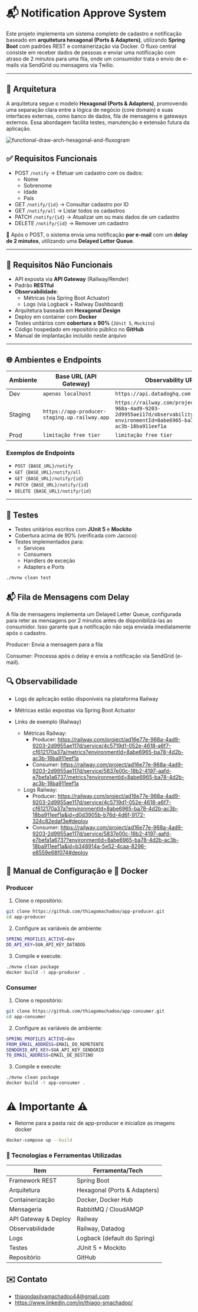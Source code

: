 # 📬 Notification Approve System

Este projeto implementa um sistema completo de cadastro e notificação baseado em **arquitetura hexagonal (Ports & Adapters)**, utilizando **Spring Boot** com padrões REST e containerização via Docker. O fluxo central consiste em receber dados de pessoas e enviar uma notificação com atraso de 2 minutos para uma fila, onde um consumidor trata o envio de e-mails via SendGrid ou mensagens via Twilio.

---

## 🧱 Arquitetura

A arquitetura segue o modelo **Hexagonal (Ports & Adapters)**, promovendo uma separação clara entre a lógica de negócio (core domain) e suas interfaces externas, como banco de dados, fila de mensagens e gateways externos. Essa abordagem facilita testes, manutenção e extensão futura da aplicação.

![functional-draw-arch-hexagonal-and-fluxogram](https://github.com/user-attachments/assets/2fedef02-fdc9-48c7-aa57-8d076c838104)


## ✅ Requisitos Funcionais

- POST `/notify` → Efetuar um cadastro com os dados:
  - Nome
  - Sobrenome
  - Idade
  - País
- GET `/notify/{id}` → Consultar cadastro por ID
- GET `/notify/all` → Listar todos os cadastros
- PATCH `/notify/{id}` → Atualizar um ou mais dados de um cadastro
- DELETE `/notify/{id}` → Remover um cadastro

🔁 Após o POST, o sistema envia uma notificação **por e-mail** com um **delay de 2 minutos**, utilizando uma **Delayed Letter Queue**.

---

## 📡 Requisitos Não Funcionais

- API exposta via **API Gateway** (Railway/Render)
- Padrão **RESTful**
- **Observabilidade**:
  - Métricas (via Spring Boot Actuator)
  - Logs (via Logback + Railway Dashboard)
- Arquitetura baseada em **Hexagonal Design**
- Deploy em container com **Docker**
- Testes unitários com **cobertura ≥ 90%** (`JUnit 5`, `Mockito`)
- Código hospedado em repositório público no **GitHub**
- Manual de implantação incluído neste arquivo

---

## 🌐 Ambientes e Endpoints

| Ambiente  | Base URL (API Gateway)                                | Observability URL                                                                                                                   |
|-----------|-------------------------------------------------------|-------------------------------------------------------------------------------------------------------------------------------------|
| Dev       | `apenas localhost`                                    | `https://api.datadoghq.com`                                                                                                         |
| Staging   | `https://app-producer-staging.up.railway.app`         | `https://railway.com/project/ad16e77e-968a-4ad9-9203-2d9955ae117d/observability?environmentId=8abe6965-ba78-4d2b-ac3b-18ba911eef1a` |
| Prod      | `limitação free tier`                                 | `limitação free tier`                                                                                                                                 |

### Exemplos de Endpoints

- `POST {BASE_URL}/notify`
- `GET {BASE_URL}/notify/all`
- `GET {BASE_URL}/notify/{id}`
- `PATCH {BASE_URL}/notify/{id}`
- `DELETE {BASE_URL}/notify/{id}`

---

## 🧪 Testes

- Testes unitários escritos com **JUnit 5** e **Mockito**
- Cobertura acima de 90% (verificada com Jacoco)
- Testes implementados para:
  - Services
  - Consumers
  - Handlers de exceção
  - Adapters e Ports

```bash
./mvnw clean test
```

## 📬 Fila de Mensagens com Delay
A fila de mensagens implementa um Delayed Letter Queue, configurada para reter as mensagens por 2 minutos antes de disponibilizá-las ao consumidor. Isso garante que a notificação não seja enviada imediatamente após o cadastro.

Producer: Envia a mensagem para a fila

Consumer: Processa após o delay e envia a notificação via SendGrid (e-mail).

## 🔍 Observabilidade

- Logs de aplicação estão disponíveis na plataforma Railway

- Métricas estão expostas via Spring Boot Actuator

- Links de exemplo (Railway)

  - Métricas Railway:
    - Producer: https://railway.com/project/ad16e77e-968a-4ad9-9203-2d9955ae117d/service/4c5719d1-052e-4618-a6f7-cf612170a37a/metrics?environmentId=8abe6965-ba78-4d2b-ac3b-18ba911eef1a
    - Consumer: https://railway.com/project/ad16e77e-968a-4ad9-9203-2d9955ae117d/service/5837e00c-18b2-4197-aafd-e7befa1a6737/metrics?environmentId=8abe6965-ba78-4d2b-ac3b-18ba911eef1a 
  - Logs Railway:
    - Producer: https://railway.com/project/ad16e77e-968a-4ad9-9203-2d9955ae117d/service/4c5719d1-052e-4618-a6f7-cf612170a37a?environmentId=8abe6965-ba78-4d2b-ac3b-18ba911eef1a&id=d0d3905b-b76d-4d6f-9172-324c82edaf3e#deploy
    - Consumer: https://railway.com/project/ad16e77e-968a-4ad9-9203-2d9955ae117d/service/5837e00c-18b2-4197-aafd-e7befa1a6737?environmentId=8abe6965-ba78-4d2b-ac3b-18ba911eef1a&id=b348914a-5e52-4caa-8296-e8559e68f074#deploy

## 🚀 Manual de Configuração e 🐳 Docker
### Producer
1. Clone o repositório:
```bash
git clone https://github.com/thiagomachadoo/app-producer.git
cd app-producer
```
2. Configure as variáveis de ambiente:
```bash
SPRING_PROFILES_ACTIVE=dev
DD_API_KEY=SUA_API_KEY_DATADOG
```
3. Compile e execute:
```bash
./mvnw clean package
docker build -t app-producer .
```
### Consumer
1. Clone o repositório:
```bash
git clone https://github.com/thiagomachadoo/app-consumer.git
cd app-consumer
```
2. Configure as variáveis de ambiente:
```bash
SPRING_PROFILES_ACTIVE=dev
FROM_EMAIL_ADDRESS=EMAIL_DO_REMETENTE
SENDGRID_API_KEY=SUA_API_KEY_SENDGRID
TO_EMAIL_ADDRESS=EMAIL_DE_DESTINO
```
3. Compile e execute:
```bash
./mvnw clean package
docker build -t app-consumer .
```

# ⚠️ Importante ⚠️
- Retorne para a pasta raiz de app-producer e inicialize as imagens docker
```bash
docker-compose up --build
```

### 🧩 Tecnologias e Ferramentas Utilizadas

| Item                  | Ferramenta/Tech                  |
|-----------------------|----------------------------------|
| Framework REST        | Spring Boot                      |
| Arquitetura           | Hexagonal (Ports & Adapters)     |
| Containerização       | Docker, Docker Hub               |
| Mensageria            | RabbitMQ / CloudAMQP             |
| API Gateway & Deploy  | Railway                          |
| Observabilidade       | Railway, Datadog                 |
| Logs                  | Logback (default do Spring)      |
| Testes                | JUnit 5 + Mockito                |
| Repositório           | GitHub                           |


## ✉️ Contato
- thiagodasilvamachadoo44@gmail.com
- https://www.linkedin.com/in/thiago-smachadoo/

